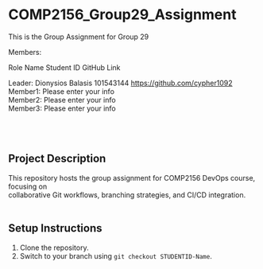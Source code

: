 # COMP2156_Group29_Assignment

This is the Group Assignment for Group 29

Members:

Role    Name             Student ID   GitHub Link <br>

Leader: Dionysios Balasis 101543144   https://github.com/cypher1092<br>
Member1: Please enter your info<br>
Member2: Please enter your info<br>
Member3: Please enter your info<br>
<br>
<br>
<br>
## Project Description<br>
This repository hosts the group assignment for COMP2156 DevOps course, focusing on<br>
collaborative Git workflows, branching strategies, and CI/CD integration.
<br>
<br>
## Setup Instructions<br>
1. Clone the repository.<br>
2. Switch to your branch using `git checkout STUDENTID-Name`.<br>